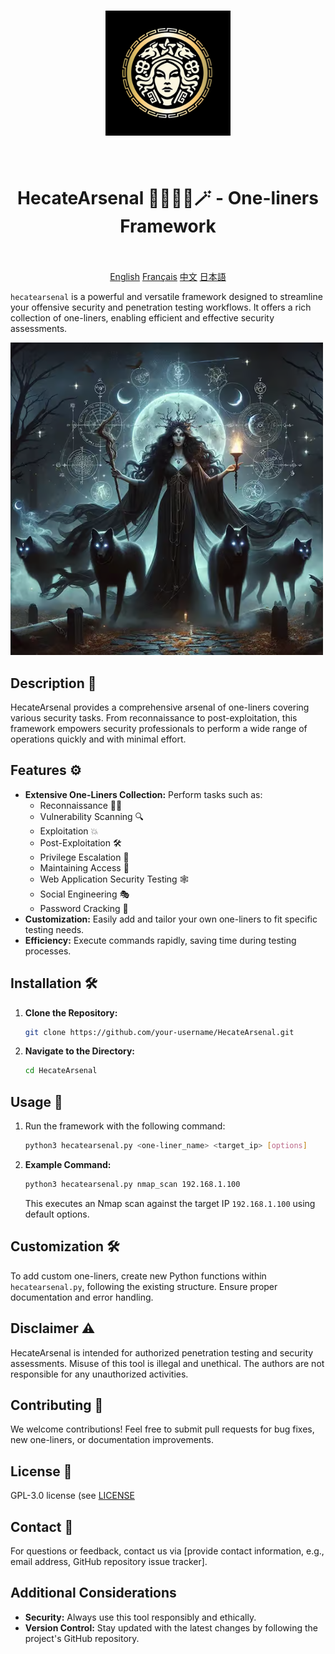 <h1 align="center">
  <img src="img/HecateArsenal_logo.png" alt="HecateArsenal" width="200px">
  <br>
</h1>

<h1 align="center">
  <br>
    HecateArsenal 🧙🏻‍♀️🔮🪄 - One-liners Framework
  <br>
  <br>
</h1>

<p align="center">
  <a href="https://github.com/Orangiuss/HecateArsenal/blob/main/README.md">English</a>
  <a href="https://github.com/Orangiuss/HecateArsenal/blob/main/README_FR.md">Français</a>
  <a href="https://github.com/Orangiuss/HecateArsenal/blob/main/README_CN.md">中文</a>
  <a href="https://github.com/Orangiuss/HecateArsenal/blob/main/README_JP.md">日本語</a>
</p>

`hecatearsenal` is a powerful and versatile framework designed to streamline your offensive security and penetration testing workflows. It offers a rich collection of one-liners, enabling efficient and effective security assessments.

![HecateArsenal](img/HecateArsenal.png)

## Description 📝

HecateArsenal provides a comprehensive arsenal of one-liners covering various security tasks. From reconnaissance to post-exploitation, this framework empowers security professionals to perform a wide range of operations quickly and with minimal effort.

## Features ⚙️

- **Extensive One-Liners Collection:** Perform tasks such as:
  - Reconnaissance 🕵️‍♀️
  - Vulnerability Scanning 🔍
  - Exploitation 💥
  - Post-Exploitation 🛠️
  - Privilege Escalation 👑
  - Maintaining Access 🔐
  - Web Application Security Testing 🕸️
  <!-- - Wireless Security Assessments 📡 -->
  - Social Engineering 🎭
  - Password Cracking 🔑
- **Customization:** Easily add and tailor your own one-liners to fit specific testing needs.
- **Efficiency:** Execute commands rapidly, saving time during testing processes.

## Installation 🛠️

1. **Clone the Repository:**

    ```bash
    git clone https://github.com/your-username/HecateArsenal.git
    ```

2. **Navigate to the Directory:**

    ```bash
    cd HecateArsenal
    ```

## Usage 🚀

1. Run the framework with the following command:

    ```bash
    python3 hecatearsenal.py <one-liner_name> <target_ip> [options]
    ```

2. **Example Command:**

    ```bash
    python3 hecatearsenal.py nmap_scan 192.168.1.100
    ```

    This executes an Nmap scan against the target IP `192.168.1.100` using default options.

## Customization 🛠️

To add custom one-liners, create new Python functions within `hecatearsenal.py`, following the existing structure. Ensure proper documentation and error handling.

## Disclaimer ⚠️

HecateArsenal is intended for authorized penetration testing and security assessments. Misuse of this tool is illegal and unethical. The authors are not responsible for any unauthorized activities.

## Contributing 🤝

We welcome contributions! Feel free to submit pull requests for bug fixes, new one-liners, or documentation improvements.

## License 📜

GPL-3.0 license (see [LICENSE](https://github.com/Orangiuss/HecateArsenal/tree/main?tab=GPL-3.0-1-ov-file)

## Contact 📧

For questions or feedback, contact us via [provide contact information, e.g., email address, GitHub repository issue tracker].

## Additional Considerations

- **Security:** Always use this tool responsibly and ethically.
- **Version Control:** Stay updated with the latest changes by following the project's GitHub repository.
